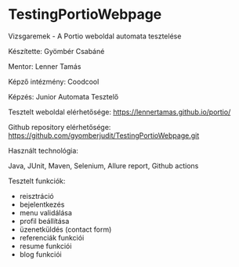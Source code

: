 # TestingPortioWebpage
Vizsgaremek - A Portio weboldal automata tesztelése



Készítette: Gyömbér Csabáné

Mentor: Lenner Tamás

Képző intézmény: Coodcool

Képzés: Junior Automata Tesztelő



Tesztelt weboldal elérhetősége: https://lennertamas.github.io/portio/ 

Github repository elérhetősége: https://github.com/gyomberjudit/TestingPortioWebpage.git



Használt technológia:

Java, JUnit, Maven, Selenium, Allure report, Github actions



Tesztelt funkciók:
- reisztráció
- bejelentkezés
- menu validálása
- profil beállítása
- üzenetküldés (contact form)
- referenciák funkciói
- resume funkciói
- blog funkciói
